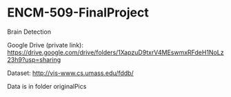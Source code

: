 # ENCM-509-FinalProject
Brain Detection

Google Drive (private link): https://drive.google.com/drive/folders/1XapzuD9txrV4MEswmxRFdeH1NoLz23h9?usp=sharing

Dataset: http://vis-www.cs.umass.edu/fddb/

Data is in folder originalPics